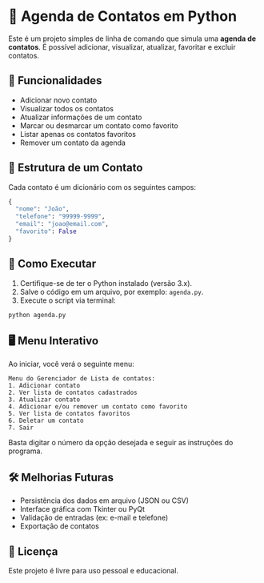 # 📒 Agenda de Contatos em Python

Este é um projeto simples de linha de comando que simula uma **agenda de contatos**. É possível adicionar, visualizar, atualizar, favoritar e excluir contatos.

## 🧰 Funcionalidades

- Adicionar novo contato
- Visualizar todos os contatos
- Atualizar informações de um contato
- Marcar ou desmarcar um contato como favorito
- Listar apenas os contatos favoritos
- Remover um contato da agenda

## 📌 Estrutura de um Contato

Cada contato é um dicionário com os seguintes campos:

```python
{
  "nome": "João",
  "telefone": "99999-9999",
  "email": "joao@email.com",
  "favorito": False
}
```

## 🚀 Como Executar

1. Certifique-se de ter o Python instalado (versão 3.x).
2. Salve o código em um arquivo, por exemplo: `agenda.py`.
3. Execute o script via terminal:

```bash
python agenda.py
```

## 🖥️ Menu Interativo

Ao iniciar, você verá o seguinte menu:

```
Menu do Gerenciador de Lista de contatos:
1. Adicionar contato
2. Ver lista de contatos cadastrados
3. Atualizar contato
4. Adicionar e/ou remover um contato como favorito
5. Ver lista de contatos favoritos
6. Deletar um contato
7. Sair
```

Basta digitar o número da opção desejada e seguir as instruções do programa.

## 🛠️ Melhorias Futuras

- Persistência dos dados em arquivo (JSON ou CSV)
- Interface gráfica com Tkinter ou PyQt
- Validação de entradas (ex: e-mail e telefone)
- Exportação de contatos

## 📄 Licença

Este projeto é livre para uso pessoal e educacional.